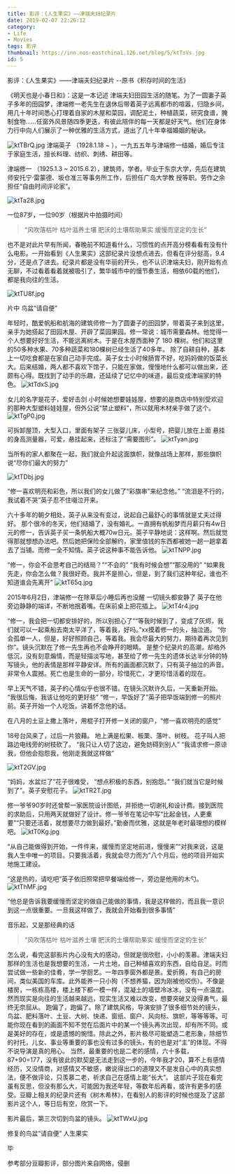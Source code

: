 ```yaml
---
title: 影评：《人生果实》——津端夫妇纪录片
date: 2019-02-07 22:26:12
category: 
- Life
- Movies
tags: 影评
thumbnail: https://inn.nos-eastchina1.126.net/blog/5/ktTsVs.jpg
id: 5
---
```


影评：《人生果实》——津端夫妇纪录片
--原书《积存时间的生活》
<!--more-->

《明天也是小春日和》：这是一本记述 津端夫妇田园生活的随笔。为了一圆妻子英子多年的田园梦，津端修一老先生在退休后带着英子远离都市的喧嚣，归隐乡间，用几十年时间悉心打理着自家的木屋和菜园，调配泥土，种植蔬菜，研究食谱，腌制食物……任窗外风景随四季更迭，有彼此陪伴的每一天都是好天气。他们在身体力行中向人们展示了一种优雅的生活方式，道出了几十年幸福婚姻的秘诀。


![ktTBrQ.jpg](https://inn.nos-eastchina1.126.net/blog/5/ktTBrQ.jpg)
津端英子 （1928.1.18 ~ ），一九五五年与津端修一结婚，婚后专注于家庭生活，擅长料理、纺织、刺绣、耕田等。

津端修一 （1925.1.3 ~ 2015.6.2），建筑师，学者。毕业于东京大学，先后在建筑师安托宁·雷蒙德、坂仓准三等事务所工作，后担任广岛大学教 授等职。劳作之余担任“自由时间评论家”。

![ktTa28.jpg](https://inn.nos-eastchina1.126.net/blog/5/ktTa28.jpg)

一位87岁，一位90岁（根据片中拍摄时间）


> “风吹落枯叶
枯叶滋养土壤
肥沃的土壤帮助果实
缓慢而坚定的生长”

也不是对此片早有所闻，春晚前不知道看什么，习惯性的点开高分榜看看有没有什么电影。一开始看到《人生果实》这部纪录片没想点进去，但看在评分挺高，9.4分，还是点了进去。纪录片都是没有华丽的开头，也不认识津端夫妇，刚开始有点无聊，不过看着看着就被吸引了，繁华城市中的慢节奏生活，相依60载的他们，都是我向往的生活。

![ktTU8f.jpg](https://inn.nos-eastchina1.126.net/blog/5/ktTU8f.jpg)

片中 鸟盆“请自便”

年轻时，酷爱帆船和航海的建筑师修一为了圆妻子的田园梦，带着英子来到这里，亲手为她搭起了田园木屋、开辟了菜园果园。修一常说：城市需要森林。他觉得一个人想要好好生活，不能远离树木。于是在木屋西面种了 180 棵树。他们和这里的50多种水果、70多种蔬菜和180棵树已经生活了40多年。
除了自耕自种，基本上一切吃食都是在家自己动手完成。英子女士小时候肠胃不好，吃妈妈做的饭菜长大。后来结婚，两人都不喜欢下馆子，只能在家做，慢慢地什么都可以做出来，还颇有心得。既找到了动手的乐趣，还延续了记忆中的味道，最后变成津端家的特色。
![ktTdxS.jpg](https://inn.nos-eastchina1.126.net/blog/5/ktTdxS.jpg)


女儿的名字是花子，爱好击剑
小时候她想要娃娃屋，想要的是商店中特别受欢迎的那种大型塑料娃娃屋，但外公说“禁止塑料”，所以就用木材亲手做了这个。
![ktTgP0.jpg](https://inn.nos-eastchina1.126.net/blog/5/ktTgP0.jpg)



可拆卸屋顶，大型入口，里面有架子
三张婴儿床，小型号，把婴儿放在上面
悬挂的身高测量器，可爱，悬挂起来，还标注了“需要图形”。
![ktTyan.jpg](https://inn.nos-eastchina1.126.net/blog/5/ktTyan.jpg)



当所有的家人都聚在一起，我们就会升起这面旗帜，就像战场上那样，那些旗帜说“尽你们最大的努力”

![ktTDbj.jpg](https://inn.nos-eastchina1.126.net/blog/5/ktTDbj.jpg)

“修一喜欢明亮和彩色，所以我们的女儿做了“彩旗串”来纪念他。”
“流泪是不行的，我试着不哭”英子忍不住啜泣开来。


六十多年的朝夕相处，英子从来没有变过，说起自己最舒心的事情就是丈夫过得好。
那个很冷的冬天，他们结婚了，没有婚礼。一直拥有帆船梦而月薪只有4w日元的修一，告诉英子买一条帆船大概70w日元。英子平静地说：这样啊。然后就觉得那就想想办法吧。然后她把保险全部解约，家里值钱的东西都被她一趟一趟拿着去了当铺。而修一全不知情。英子说这种事不能告诉他。
![ktTNPP.jpg](https://inn.nos-eastchina1.126.net/blog/5/ktTNPP.jpg)



“修一，你会不会思考自己的结局？”“不会的”
“我有时候会想”“那没用的”
“如果我先走，你会怎么做？我很好奇。我并不是担心，但是，到了我们这种年纪，谁也不知道谁会先离开”
![ktT65q.jpg](https://inn.nos-eastchina1.126.net/blog/5/ktT65q.jpg)


2015年6月2日，津端修一在除草后小睡后再也没醒
一切镜头都安静了
英子在他旁边静静的端详，不断地抿着嘴。在床前桌上把花插上。
![ktT4r4.jpg](https://inn.nos-eastchina1.126.net/blog/5/ktT4r4.jpg)

“修一，我会把一切都安排好的，所以别担心了”“等我时候到了，变成了灰烬，我们就可以一起乘船去南太平洋了，等着我，好吗。”xx摸着修一的头，抽泣道。
“你会孤单一人，但是，好好照顾自己，等着我。我会尽最大的努力，期待着再次见到你”。镜头沉默在了修一先生再也不会睁开的眼睛。
是整个纪录片的高潮，却格外低沉，没有刻意煽情，而是轻描淡写地，甚至给了修一先生的遗体长达半分钟的特写镜头，他的表情是那样平静安详。所有的画面都沉默了，只有英子抽泣的声音。非常令人震撼。死亡也是生命的一部分，珍惜死亡，才更珍惜活着的现在。

早上天气不错，英子的心情似乎也很不错。在镜头沉默许久后，一天重新开始。
“我很后悔，我该让他吃的更好些”
“修一，早饭好了”英子把早饭端到修一的照片前。英子开始一个人吃饭。讲着怀念他的话。

在八月的土豆上撒上落叶，用棍子打开修一关闭的窗户，“修一喜欢明亮的感觉”

18号台风来了，过后一片狼藉。
地上满是松果、板栗、落叶、树枝。
花子叫人把路边电线旁的树枝砍了。
“我只让人切了这边，避免妨碍到别人”
“我请求修一原谅我，但他会抱怨我，他刚走我就这样做”


![ktT2GV.jpg](https://inn.nos-eastchina1.126.net/blog/5/ktT2GV.jpg)

“妈妈，水盆烂了”花子很难受，
“想点积极的东西，别抱怨。”
“我们就当它是时候到了”。英子安慰花子。
![ktTR2T.jpg](https://inn.nos-eastchina1.126.net/blog/5/ktTR2T.jpg)


修一爷爷90岁时还曾帮一家医院设计图纸，并拒绝一切谢礼和设计费。接到医院的求助后，只用两天就做好了设计。修一爷爷在笔记中写“比起金钱，人更重要”“只要还活着，就想要尽力做到最好。”勤奋而优雅，这就是年老时最理想的模样吧。
![ktT0Kg.jpg](https://inn.nos-eastchina1.126.net/blog/5/ktT0Kg.jpg)

“从自己能做得到开始，一件件来，缓慢而坚定地前进，慢慢来”“对我来说，这是我人生中唯一的项目。只要我活着，我就会尽力而为”八个月后，他的项目开始实地施工建设。


“这是热的，请吃吧”英子依旧照常把早餐端给修一，旁边是他用的木勺。
![ktThMF.jpg](https://inn.nos-eastchina1.126.net/blog/5/ktThMF.jpg)

“他总是告诉我要缓慢而坚定的做自己能做的事情，我是这样做的，而且我一意识到这一点很重要。一旦我这样做了，我就会开始看到很多事情”

音乐起，又是那经典的话
> “风吹落枯叶
枯叶滋养土壤
肥沃的土壤帮助果实
缓慢而坚定的生长”

怎么说，看完这部影片内心没有大的感动，但就是很欣慰，小小的羡慕。津端夫妇那样的生活也是我想要的生活，一片土地，自己种植喜欢的东西，自给自足。时而尝试做一些新的佳肴，学一学厨艺。一年四季窗外都是景。爱折腾，有自己的房间，类似美国的车库。此外能养一只小狗（不想养猫，因为刚被他咬伤）。不像是楼房，一栋栋高楼，楼上楼下都一模一样，混凝土的墙壁冷冰冰，没有一点温度。然而现实是向往的生活越来越远，现实生活又难以改变，想要突破又没得勇气，最终无奈屈从。
跑偏了，跑偏了。除了建筑风格，导演安排了很多细节处的镜头，鸟盆、肥料落叶、土豆、大树、快递、窗纸、窗户、风向标、旗帜，等等等等。可能你现在看到的画面不知不觉在后面片中的某一个镜头再次出现，却有所不同。或是美好的存在，或是遗憾的惋惜。除此之外，影片极尽可能塑造二老形象，除细节的衬托，儿女、事业等重要的事也没有过多的镜头，有的也是对“主”的体现。不得不说导演是真的用心。
当然，最重要的也是二老的感情，六十多载，87+90=177，没有彼此的默契是无法走到这一步的，今年我才20，算不上有感情经历，又没情商，对感情又不敏感，嫩说得出口的道理又不是发自心中的真实想法，便不做评论，只羡慕二老，祈求自己在感情上能“长大”。
这部片子现在看完虽有反思，但没有那么大，可能因为我还年轻，等数年后再看，或许有更多的感受。豆瓣上相关的纪录片还有《树木希林》，在看别人的影评的时候也提及了这部影片这个人，等日后有空，欣赏一下。

影片最后，第三次切到鸟盆的镜头。
![ktTWxU.jpg](https://inn.nos-eastchina1.126.net/blog/5/ktTWxU.jpg)

修复的鸟盆“请自便”
人生果实

毕

参考部分豆瓣影评，部分图片来自网络，侵删


